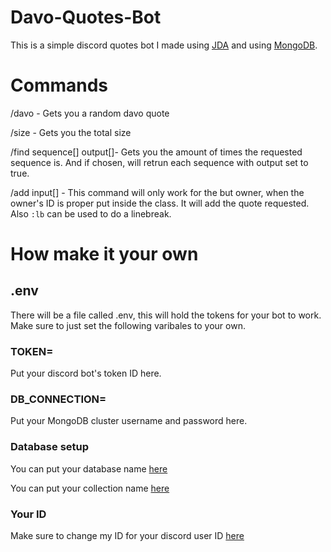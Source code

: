 # Davo-Quotes-Bot
This is a simple discord quotes bot I made using [JDA](https://github.com/DV8FromTheWorld/JDA) and using [MongoDB](https://www.mongodb.com/).

# Commands 
/davo - Gets you a random davo quote

/size - Gets you the total size

/find sequence[] output[]- Gets you the amount of times the requested sequence is. And if chosen, will retrun each sequence with output set to true.

/add input[] - This command will only work for the but owner, when the owner's ID is proper put inside the class. It will add the quote requested. Also `:lb` can be used to do a linebreak.

# How make it your own

## .env
There will be a file called .env, this will hold the tokens for your bot to work.
Make sure to just set the following varibales to your own.

### TOKEN= 
Put your discord bot's token ID here.

### DB_CONNECTION=
Put your MongoDB cluster username and password here.

### Database setup
You can put your database name [here](https://github.com/Voxxin/Davo-Quotes-Bot/blob/master/src/main/java/com/github/voxxin/davoquotesbot/davoQuotesBot.java)

You can put your collection name [here](https://github.com/Voxxin/Davo-Quotes-Bot/blob/master/src/main/java/com/github/voxxin/davoquotesbot/manager/databaseManager.java)

### Your ID
Make sure to change my ID for your discord user ID [here](https://github.com/Voxxin/Davo-Quotes-Bot/blob/master/src/main/java/com/github/voxxin/davoquotesbot/commands/addCommand.java)
